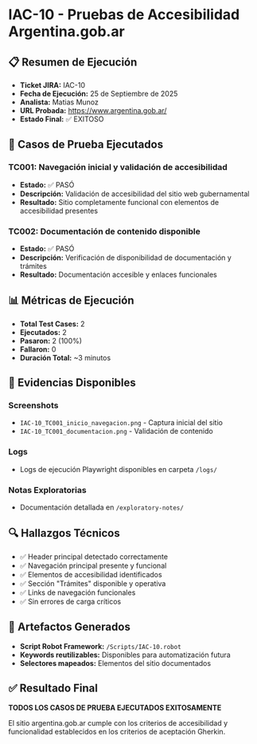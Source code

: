 # IAC-10 - Pruebas de Accesibilidad Argentina.gob.ar

## 📋 Resumen de Ejecución

- **Ticket JIRA:** IAC-10
- **Fecha de Ejecución:** 25 de Septiembre de 2025
- **Analista:** Matias Munoz
- **URL Probada:** https://www.argentina.gob.ar/
- **Estado Final:** ✅ EXITOSO

## 🎯 Casos de Prueba Ejecutados

### TC001: Navegación inicial y validación de accesibilidad
- **Estado:** ✅ PASÓ
- **Descripción:** Validación de accesibilidad del sitio web gubernamental
- **Resultado:** Sitio completamente funcional con elementos de accesibilidad presentes

### TC002: Documentación de contenido disponible  
- **Estado:** ✅ PASÓ
- **Descripción:** Verificación de disponibilidad de documentación y trámites
- **Resultado:** Documentación accesible y enlaces funcionales

## 📊 Métricas de Ejecución

- **Total Test Cases:** 2
- **Ejecutados:** 2
- **Pasaron:** 2 (100%)
- **Fallaron:** 0
- **Duración Total:** ~3 minutos

## 📸 Evidencias Disponibles

### Screenshots
- `IAC-10_TC001_inicio_navegacion.png` - Captura inicial del sitio
- `IAC-10_TC001_documentacion.png` - Validación de contenido

### Logs
- Logs de ejecución Playwright disponibles en carpeta `/logs/`

### Notas Exploratorias
- Documentación detallada en `/exploratory-notes/`

## 🔍 Hallazgos Técnicos

- ✅ Header principal detectado correctamente
- ✅ Navegación principal presente y funcional
- ✅ Elementos de accesibilidad identificados
- ✅ Sección "Trámites" disponible y operativa
- ✅ Links de navegación funcionales
- ✅ Sin errores de carga críticos

## 🤖 Artefactos Generados

- **Script Robot Framework:** `/Scripts/IAC-10.robot`
- **Keywords reutilizables:** Disponibles para automatización futura
- **Selectores mapeados:** Elementos del sitio documentados

## ✅ Resultado Final

**TODOS LOS CASOS DE PRUEBA EJECUTADOS EXITOSAMENTE**

El sitio argentina.gob.ar cumple con los criterios de accesibilidad y funcionalidad establecidos en los criterios de aceptación Gherkin.